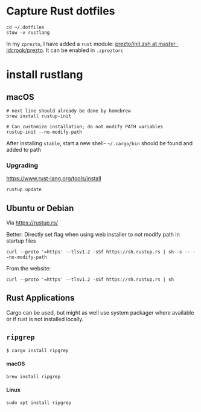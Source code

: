 Capture Rust dotfiles
=====================

```
cd ~/.dotfiles
stow -v rustlang
```

In my `zprezto`, I have added a `rust` module: [prezto/init.zsh at master · idcrook/prezto](https://github.com/idcrook/prezto/blob/master/modules/rust/init.zsh). It can be enabled in `.zpreztorc`

install rustlang
================

macOS
-----

```
# next line should already be done by homebrew
brew install rustup-init

# Can customize installation; do not modify PATH variables
rustup-init --no-modify-path
```

After installing `stable`, start a new shell- `~/.cargo/bin` should be found and added to path


### Upgrading

<https://www.rust-lang.org/tools/install>

```
rustup update
```

Ubuntu or Debian
----------------

Via https://rustup.rs/

Better: Directly set flag when using web installer to not modify path in startup files

```shell
curl --proto '=https' --tlsv1.2 -sSf https://sh.rustup.rs | sh -s -- --no-modify-path
```

From the website:

```shell
curl --proto '=https' --tlsv1.2 -sSf https://sh.rustup.rs | sh
```

Rust Applications
-----------------

Cargo can be used, but might as well use system packager where available or if rust is not installed locally.

`ripgrep`
---------

```console
$ cargo install ripgrep
```

#### macOS

```shell
brew install ripgrep
```

#### Linux

```shell
sudo apt install ripgrep
```
